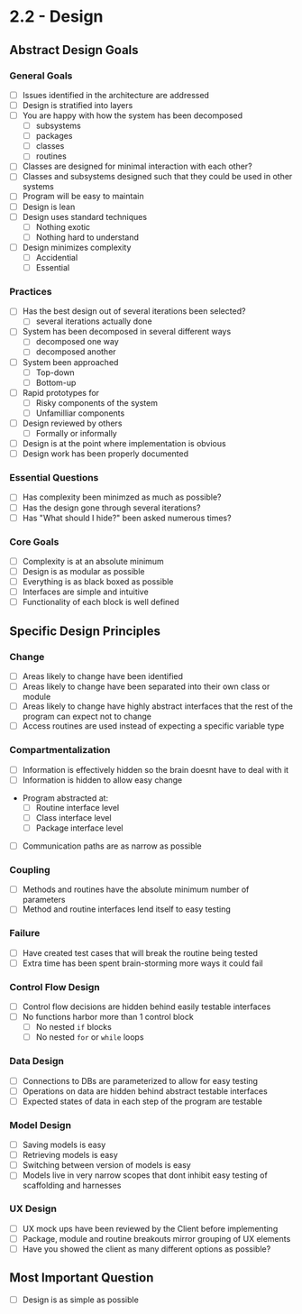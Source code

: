 # 2.2 - Design

## Abstract Design Goals

### General Goals

* [ ] Issues identified in the architecture are addressed
* [ ] Design is stratified into layers
* [ ] You are happy with how the system has been decomposed
  * [ ] subsystems
  * [ ] packages
  * [ ] classes
  * [ ] routines
* [ ] Classes are designed for minimal interaction with each other?
* [ ] Classes and subsystems designed such that they could be used in other systems
* [ ] Program will be easy to maintain
* [ ] Design is lean
* [ ] Design uses standard techniques
  * [ ] Nothing exotic
  * [ ] Nothing hard to understand
* [ ] Design minimizes complexity
  * [ ] Accidential
  * [ ] Essential

### Practices

* [ ] Has the best design out of several iterations been selected?
  * [ ] several iterations actually done
* [ ] System has been decomposed in several different ways
  * [ ] decomposed one way
  * [ ] decomposed another
* [ ] System been approached
  * [ ] Top-down
  * [ ] Bottom-up
* [ ] Rapid prototypes for
  * [ ] Risky components of the system
  * [ ] Unfamilliar components
* [ ] Design reviewed by others
  * [ ] Formally or informally
* [ ] Design is at the point where implementation is obvious
* [ ] Design work has been properly documented

### Essential Questions

* [ ] Has complexity been minimzed as much as possible?
* [ ] Has the design gone through several iterations?
* [ ] Has "What should I hide?" been asked numerous times?

### Core Goals

* [ ] Complexity is at an absolute minimum
* [ ] Design is as modular as possible
* [ ] Everything is as black boxed as possible
* [ ] Interfaces are simple and intuitive
* [ ] Functionality of each block is well defined

## Specific Design Principles

### Change

* [ ] Areas likely to change have been identified
* [ ] Areas likely to change have been separated into their own class or module
* [ ] Areas likely to change have highly abstract interfaces that the rest of the program can expect not to change
* [ ] Access routines are used instead of expecting a specific variable type

### Compartmentalization

* [ ] Information is effectively hidden so the brain doesnt have to deal with it
* [ ] Information is hidden to allow easy change
* Program abstracted at:
  * [ ] Routine interface level
  * [ ] Class interface level
  * [ ] Package interface level
* [ ] Communication paths are as narrow as possible

### Coupling

* [ ] Methods and routines have the absolute minimum number of parameters
* [ ] Method and routine interfaces lend itself to easy testing

### Failure

* [ ] Have created test cases that will break the routine being tested
* [ ] Extra time has been spent brain-storming more ways it could fail

### Control Flow Design

* [ ] Control flow decisions are hidden behind easily testable interfaces
* [ ] No functions harbor more than 1 control block
  * [ ] No nested `if` blocks
  * [ ] No nested `for` or `while` loops

### Data Design

* [ ] Connections to DBs are parameterized to allow for easy testing
* [ ] Operations on data are hidden behind abstract testable interfaces
* [ ] Expected states of data in each step of the program are testable

### Model Design

* [ ] Saving models is easy
* [ ] Retrieving models is easy
* [ ] Switching between version of models is easy
* [ ] Models live in very narrow scopes that dont inhibit easy testing of scaffolding and harnesses

### UX Design

* [ ] UX mock ups have been reviewed by the Client before implementing
* [ ] Package, module and routine breakouts mirror grouping of UX elements
* [ ] Have you showed the client as many different options as possible?

## Most Important Question

* [ ] Design is as simple as possible
